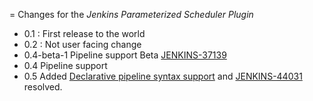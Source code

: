 = Changes for the _Jenkins Parameterized Scheduler Plugin_

* 0.1 : First release to the world
* 0.2 : Not user facing change
* 0.4-beta-1 Pipeline support Beta [JENKINS-37139](https://issues.jenkins-ci.org/browse/JENKINS-37139)
* 0.4 Pipeline support
* 0.5 Added [Declarative pipeline syntax support](https://github.com/jenkinsci/parameterized-scheduler-plugin#declarative-pipeline-configuration-example) and [JENKINS-44031](https://issues.jenkins-ci.org/browse/JENKINS-44031) resolved.
